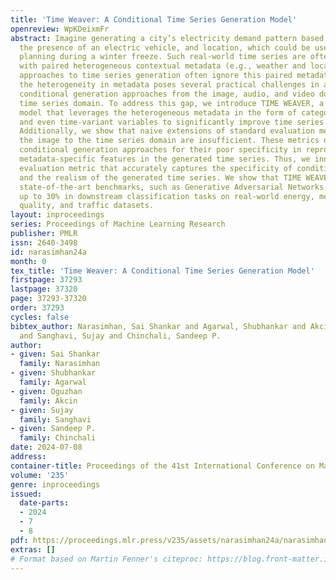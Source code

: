 ```yaml
---
title: 'Time Weaver: A Conditional Time Series Generation Model'
openreview: WpKDeixmFr
abstract: Imagine generating a city’s electricity demand pattern based on weather,
  the presence of an electric vehicle, and location, which could be used for capacity
  planning during a winter freeze. Such real-world time series are often enriched
  with paired heterogeneous contextual metadata (e.g., weather and location). Current
  approaches to time series generation often ignore this paired metadata. Additionally,
  the heterogeneity in metadata poses several practical challenges in adapting existing
  conditional generation approaches from the image, audio, and video domains to the
  time series domain. To address this gap, we introduce TIME WEAVER, a novel diffusion-based
  model that leverages the heterogeneous metadata in the form of categorical, continuous,
  and even time-variant variables to significantly improve time series generation.
  Additionally, we show that naive extensions of standard evaluation metrics from
  the image to the time series domain are insufficient. These metrics do not penalize
  conditional generation approaches for their poor specificity in reproducing the
  metadata-specific features in the generated time series. Thus, we innovate a novel
  evaluation metric that accurately captures the specificity of conditional generation
  and the realism of the generated time series. We show that TIME WEAVER outperforms
  state-of-the-art benchmarks, such as Generative Adversarial Networks (GANs), by
  up to 30% in downstream classification tasks on real-world energy, medical, air
  quality, and traffic datasets.
layout: inproceedings
series: Proceedings of Machine Learning Research
publisher: PMLR
issn: 2640-3498
id: narasimhan24a
month: 0
tex_title: 'Time Weaver: A Conditional Time Series Generation Model'
firstpage: 37293
lastpage: 37320
page: 37293-37320
order: 37293
cycles: false
bibtex_author: Narasimhan, Sai Shankar and Agarwal, Shubhankar and Akcin, Oguzhan
  and Sanghavi, Sujay and Chinchali, Sandeep P.
author:
- given: Sai Shankar
  family: Narasimhan
- given: Shubhankar
  family: Agarwal
- given: Oguzhan
  family: Akcin
- given: Sujay
  family: Sanghavi
- given: Sandeep P.
  family: Chinchali
date: 2024-07-08
address:
container-title: Proceedings of the 41st International Conference on Machine Learning
volume: '235'
genre: inproceedings
issued:
  date-parts:
  - 2024
  - 7
  - 8
pdf: https://proceedings.mlr.press/v235/assets/narasimhan24a/narasimhan24a.pdf
extras: []
# Format based on Martin Fenner's citeproc: https://blog.front-matter.io/posts/citeproc-yaml-for-bibliographies/
---
```

